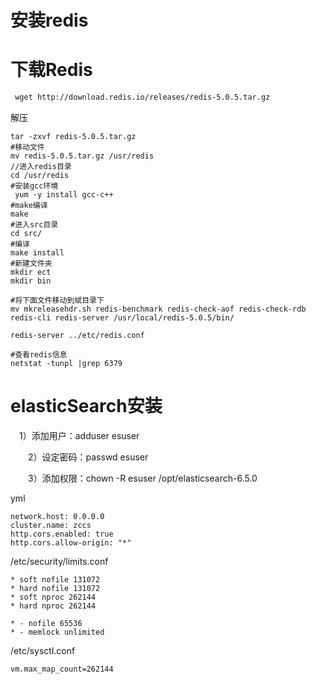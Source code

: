 # 安装redis

# 下载Redis

```html
 wget http://download.redis.io/releases/redis-5.0.5.tar.gz
```

解压

```shell
tar -zxvf redis-5.0.5.tar.gz
#移动文件
mv redis-5.0.5.tar.gz /usr/redis
//进入redis目录
cd /usr/redis 
#安装gcc环境
 yum -y install gcc-c++
#make编译
make
#进入src目录
cd src/
#编译
make install
#新建文件夹
mkdir ect
mkdir bin

#将下面文件移动到斌目录下 
mv mkreleasehdr.sh redis-benchmark redis-check-aof redis-check-rdb redis-cli redis-server /usr/local/redis-5.0.5/bin/

redis-server ../etc/redis.conf 

#查看redis信息
netstat -tunpl |grep 6379

```

# elasticSearch安装

　1）添加用户：adduser esuser

　　2）设定密码：passwd esuser

　　3）添加权限：chown -R esuser /opt/elasticsearch-6.5.0



yml

```
network.host: 0.0.0.0
cluster.name: zccs
http.cors.enabled: true
http.cors.allow-origin: "*"
```



/etc/security/limits.conf

```
* soft nofile 131072
* hard nofile 131072
* soft nproc 262144
* hard nproc 262144

* - nofile 65536
* - memlock unlimited
```

/etc/sysctl.conf

```
vm.max_map_count=262144
```

